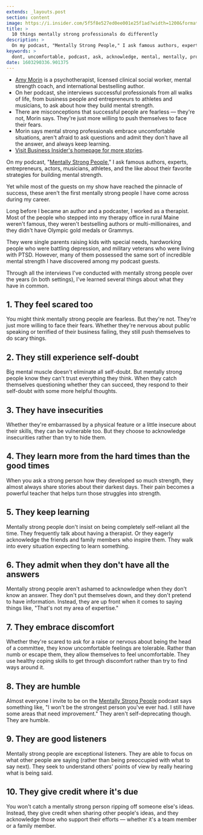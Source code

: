 ```yaml
--- 
extends: _layouts.post 
section: content 
image: https://i.insider.com/5f5f8e527ed0ee001e25f1ad?width=1200&format=jpeg 
title: > 
  10 things mentally strong professionals do differently 
description: > 
  On my podcast, "Mentally Strong People," I ask famous authors, experts, entrepreneurs, actors, musicians, athletes, and the like about their favorite strategies for building mental strength.Through all the interviews I've conducted with mentally strong people over the years (in both settings), I've learned several things about what they have in common.They feel scared tooYou might think mentally strong people are fearless.But mentally strong people know they can't trust everything they think.They give credit where it's dueYou won't catch a mentally strong person ripping off someone else's ideas. 
keywords: > 
  dont, uncomfortable, podcast, ask, acknowledge, mental, mentally, professionals, differently, arent, strong, things, theyre 
date: 1603290336.901375 
--- 
```

<div><ul class="summary-list">
<li><a href="https://www.businessinsider.com/author/amy-morin">Amy Morin</a>&#160;is a psychotherapist, licensed clinical social worker, mental strength coach, and international bestselling author.</li>
<li>On her podcast, she interviews successful professionals from all walks of life, from business people and entrepreneurs to athletes and musicians, to ask about how they build mental strength.</li>
<li>There are misconceptions that successful people are fearless &#8212; they're not, Morin says. They're just more willing to push themselves to face their fears.&#160;</li>
<li>Morin says mental strong professionals embrace uncomfortable situations, aren't afraid to ask questions and admit they don't have all the answer, and always keep learning.</li>
<li><a href="https://www.businessinsider.com/?hprecirc-bullet">Visit Business Insider's homepage for more stories</a>.</li>
</ul>
<p id="gpt-post-careers-mobile_in_post_ad-fluid-1" class="ad ad-wrapper fluid in-post only-mobile"></p>

<p id="gpt-post-careers-desktop_in_post_ad-fluid-1" class="ad ad-wrapper fluid in-post only-desktop"></p>
<p>On my podcast, "<a href="https://amymorinlcsw.com/mentally-strong-people-podcast/">Mentally Strong People</a>," I ask famous authors, experts, entrepreneurs, actors, musicians, athletes, and the like about their favorite strategies for building mental strength.&#160;</p><p>Yet while most of the guests on my show have reached the pinnacle of success, these aren't the first mentally strong people I have come across during my career.</p><p>Long before I became an author and a podcaster, I worked as a therapist. Most of the people who stepped into my therapy office in rural Maine weren't famous, they weren't bestselling authors or multi-millionaires, and they didn't have Olympic gold medals or Grammys.&#160;</p><p>They were single parents raising kids with special needs, hardworking people who were battling depression, and military veterans who were living with PTSD. However, many of them possessed the same sort of incredible mental strength I have discovered among my podcast guests.</p>
<p id="gpt-post-careers-mobile_in_post_ad-fluid-2" class="ad ad-wrapper fluid in-post only-mobile"></p>

<p id="gpt-post-careers-desktop_in_post_ad-fluid-2" class="ad ad-wrapper fluid in-post only-desktop"></p>
<p>Through all the interviews I've conducted with mentally strong people over the years (in both settings), I've learned several things about what they have in common.</p><h2><strong>1. They feel scared too</strong></h2><p>You might think mentally strong people are fearless. But they're not. They're just more willing to face their fears. Whether they're nervous about public speaking or terrified of their business failing, they still push themselves to do scary things.</p><h2><strong>2. They still experience self-doubt</strong></h2><p>Big mental muscle doesn't eliminate all self-doubt. But mentally strong people know they can't trust everything they think. When they catch themselves questioning whether they can succeed, they respond to their self-doubt with some more helpful thoughts.</p><h2><strong>3. They have insecurities&#160;</strong></h2><p>Whether they're embarrassed by a physical feature or a little insecure about their skills, they can be vulnerable too. But they choose to acknowledge insecurities rather than try to hide them.</p>
<p id="gpt-post-careers-mobile_in_post_ad-fluid-3" class="ad ad-wrapper fluid in-post only-mobile"></p>

<p id="gpt-post-careers-desktop_in_post_ad-fluid-3" class="ad ad-wrapper fluid in-post only-desktop"></p>
<h2><strong>4. They learn more from the hard times than the good times</strong></h2><p>When you ask a strong person how they developed so much strength, they almost always share stories about their darkest days. Their pain becomes a powerful teacher that helps turn those struggles into strength.</p><h2><strong>5. They keep learning</strong></h2><p>Mentally strong people don't insist on being completely self-reliant all the time. They frequently talk about having a therapist. Or they eagerly acknowledge the friends and family members who inspire them. They walk into every situation expecting to learn something.</p><h2><strong>6. They admit when they don't have all the answers</strong></h2><p>Mentally strong people aren't ashamed to acknowledge when they don't know an answer. They don't put themselves down, and they don't pretend to have information. Instead, they are up front when it comes to saying things like, "That's not my area of expertise."</p><h2><strong>7. They embrace discomfort</strong></h2><p>Whether they're scared to ask for a raise or nervous about being the head of a committee, they know uncomfortable feelings are tolerable. Rather than numb or escape them, they allow themselves to feel uncomfortable. They use healthy coping skills to get through discomfort rather than try to find ways around it.</p>
<p id="gpt-post-careers-mobile_in_post_ad-fluid-4" class="ad ad-wrapper fluid in-post only-mobile"></p>

<p id="gpt-post-careers-desktop_in_post_ad-fluid-4" class="ad ad-wrapper fluid in-post only-desktop"></p>
<h2><strong>8. They are humble</strong></h2><p>Almost everyone I invite to be on the <a href="https://amymorinlcsw.com/mentally-strong-people-podcast/">Mentally Strong People</a> podcast says something like, "I won't be the strongest person you've ever had. I still have some areas that need improvement." They aren't self-deprecating though. They are humble.</p><h2><strong>9. They are good listeners</strong></h2><p>Mentally strong people are exceptional listeners. They are able to focus on what other people are saying (rather than being preoccupied with what to say next). They seek to understand others' points of view by really hearing what is being said.</p><h2><strong>10. They give credit where it's due</strong></h2><p>You won't catch a mentally strong person ripping off someone else's ideas. Instead, they give credit when sharing other people's ideas, and they acknowledge those who support their efforts &#8212; whether it's a team member or a family member.</p>
                  </div>